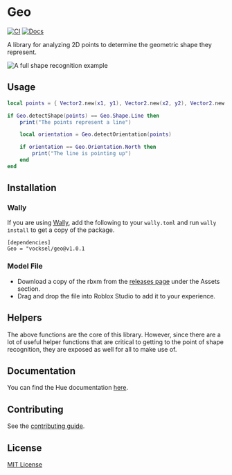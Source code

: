 # Geo

[![CI](https://github.com/vocksel/geo/actions/workflows/ci.yml/badge.svg)](https://github.com/vocksel/geo/actions/workflows/ci.yml)
[![Docs](https://img.shields.io/badge/docs-website-brightgreen)](https://vocksel.github.io/geo)

A library for analyzing 2D points to determine the geometric shape they represent.

![A full shape recognition example](.moonwave/static/shape-recognition.gif)

## Usage

```lua
local points = { Vector2.new(x1, y1), Vector2.new(x2, y2), Vector2.new(x3, y3), ... }

if Geo.detectShape(points) == Geo.Shape.Line then
    print("The points represent a line")

    local orientation = Geo.detectOrientation(points)

    if orientation == Geo.Orientation.North then
        print("The line is pointing up")
    end
end
```

## Installation

### Wally

If you are using [Wally](https://github.com/UpliftGames/wally), add the following to your `wally.toml` and run `wally install` to get a copy of the package.

```
[dependencies]
Geo = "vocksel/geo@v1.0.1
```

### Model File

* Download a copy of the rbxm from the [releases page](https://github.com/vocksel/geo/releases/latest) under the Assets section.
* Drag and drop the file into Roblox Studio to add it to your experience.

## Helpers

The above functions are the core of this library. However, since there are a lot of useful helper functions that are critical to getting to the point of shape recognition, they are exposed as well for all to make use of.

## Documentation

You can find the Hue documentation [here](https://vocksel.github.io/geo).

## Contributing

See the [contributing guide](https://vocksel.github.io/geo/docs/contributing).

## License

[MIT License](LICENSE)
